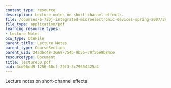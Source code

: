 ```yaml
---
content_type: resource
description: Lecture notes on short-channel effects.
file: /courses/6-720j-integrated-microelectronic-devices-spring-2007/3cd96dd9125660cf29f35c79654425a4_lecture30.pdf
file_type: application/pdf
learning_resource_types:
- Lecture Notes
ocw_type: OCWFile
parent_title: Lecture Notes
parent_type: CourseSection
parent_uid: 24adbc49-3669-754b-9b55-79f56e9b84ce
resourcetype: Document
title: lecture30.pdf
uid: 3cd96dd9-1256-60cf-29f3-5c79654425a4
---
```

Lecture notes on short-channel effects.

